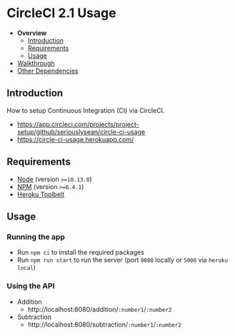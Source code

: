 # CircleCI 2.1 Usage

* **Overview**
  * [Introduction](#introduction)
  * [Requirements](#requirements)
  * [Usage](#usage)
* [Walkthrough](./Walkthrough.md)
* [Other Dependencies](./Other-Dependencies.md)

## Introduction

How to setup Continuous Integration (CI) via CircleCI.

* https://app.circleci.com/projects/project-setup/github/seriouslysean/circle-ci-usage
* https://circle-ci-usage.herokuapp.com/

## Requirements

* [Node](https://nodejs.org/) (version `>=10.13.0`)
* [NPM](https://www.npmjs.com/get-npm) (version `>=6.4.1`)
* [Heroku Toolbelt](https://devcenter.heroku.com/articles/heroku-cli)

## Usage

### Running the app

* Run `npm ci` to install the required packages
* Run `npm run start` to run the server (port `8080` locally or `5000` via `heroku local`)

### Using the API

* Addition
  * http://localhost:8080/addition/`:number1`/`:number2`
* Subtraction
  * http://localhost:8080/subtraction/`:number1`/`:number2`
